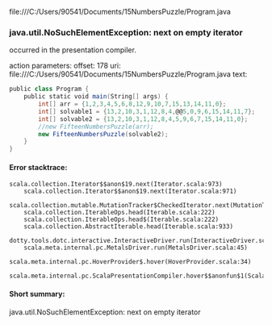 file:///C:/Users/90541/Documents/15NumbersPuzzle/Program.java
### java.util.NoSuchElementException: next on empty iterator

occurred in the presentation compiler.

action parameters:
offset: 178
uri: file:///C:/Users/90541/Documents/15NumbersPuzzle/Program.java
text:
```scala
public class Program {
    public static void main(String[] args) {
        int[] arr = {1,2,3,4,5,6,8,12,9,10,7,15,13,14,11,0};
        int[] solvable1 = {13,2,10,3,1,12,8,4,@@5,0,9,6,15,14,11,7};
        int[] solvable2 = {13,2,10,3,1,12,8,4,5,9,6,7,15,14,11,0};
        //new FifteenNumbersPuzzle(arr);
        new FifteenNumbersPuzzle(solvable2);
    }
}

```



#### Error stacktrace:

```
scala.collection.Iterator$$anon$19.next(Iterator.scala:973)
	scala.collection.Iterator$$anon$19.next(Iterator.scala:971)
	scala.collection.mutable.MutationTracker$CheckedIterator.next(MutationTracker.scala:76)
	scala.collection.IterableOps.head(Iterable.scala:222)
	scala.collection.IterableOps.head$(Iterable.scala:222)
	scala.collection.AbstractIterable.head(Iterable.scala:933)
	dotty.tools.dotc.interactive.InteractiveDriver.run(InteractiveDriver.scala:168)
	scala.meta.internal.pc.MetalsDriver.run(MetalsDriver.scala:45)
	scala.meta.internal.pc.HoverProvider$.hover(HoverProvider.scala:34)
	scala.meta.internal.pc.ScalaPresentationCompiler.hover$$anonfun$1(ScalaPresentationCompiler.scala:342)
```
#### Short summary: 

java.util.NoSuchElementException: next on empty iterator